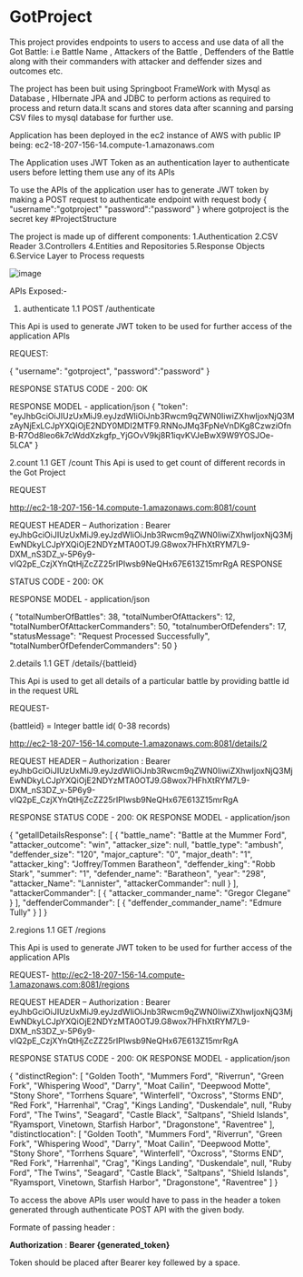 # GotProject

This project provides endpoints to users to access and use data of all the Got Battle: i.e Battle Name , Attackers of the Battle , Deffenders of the Battle along with their commanders with attacker and deffender sizes and outcomes etc.

The project has been buit using Springboot FrameWork with Mysql as Database , HIbernate JPA and JDBC to perform actions as required to process and return data.It scans and stores data after scanning and parsing CSV files to mysql database for further use.

Application has been deployed in the ec2 instance of AWS with public IP being:   ec2-18-207-156-14.compute-1.amazonaws.com

The Application uses JWT Token as an authentication layer to authenticate users before letting them use any of its APIs

To use the APIs of the application user has to generate JWT token by making a POST request to authenticate endpoint with request body 
{
"username":"gotproject"
"password":"password"
}
 where gotproject is the secret key
#ProjectStructure

The project is made up of different components:
1.Authentication 
2.CSV Reader
3.Controllers
4.Entities and Repositories
5.Response Objects
6.Service Layer to Process requests

![image](https://user-images.githubusercontent.com/100758716/156788111-ee13de1d-e30b-41a0-bedf-3f06f25a08ce.png)


APIs Exposed:-
1. authenticate
1.1 POST /authenticate




This Api is used to generate JWT token to be used for further access of the application APIs




REQUEST:


{ "username": "gotproject", "password":"password" }



RESPONSE
STATUS CODE - 200: OK


RESPONSE MODEL - application/json { "token": "eyJhbGciOiJIUzUxMiJ9.eyJzdWIiOiJnb3Rwcm9qZWN0IiwiZXhwIjoxNjQ3MzAyNjExLCJpYXQiOjE2NDY0MDI2MTF9.RNNoJMq3FpNeVnDKg8CzwziOfnB-R7Od8leo6k7cWddXzkgfp_YjGOvV9kj8R1iqvKVJeBwX9W9YOSJOe-5LCA" }




2.count
1.1 GET /count
This Api is used to get count of different records in the Got Project



REQUEST


http://ec2-18-207-156-14.compute-1.amazonaws.com:8081/count




REQUEST HEADER – Authorization : Bearer eyJhbGciOiJIUzUxMiJ9.eyJzdWIiOiJnb3Rwcm9qZWN0IiwiZXhwIjoxNjQ3MjEwNDkyLCJpYXQiOjE2NDYzMTA0OTJ9.G8wox7HFhXtRYM7L9-DXM_nS3DZ_v-5P6y9-vIQ2pE_CzjXYnQtHjZcZZ25rIPIwsb9NeQHx67E613Z15mrRgA
RESPONSE

STATUS CODE - 200: OK


RESPONSE MODEL - application/json 



{ "totalNumberOfBattles": 38, "totalNumberOfAttackers": 12, "totalNumberOfAttackerCommanders": 50, "totalnumberOfDefenders": 17, "statusMessage": "Request Processed Successfully", "totalNumberOfDefenderCommanders": 50 }




2.details
1.1 GET /details/{battleid}



This Api is used to get all details of a particular battle by providing battle id in the request URL




REQUEST-




{battleid} = Integer battle id( 0-38 records)



http://ec2-18-207-156-14.compute-1.amazonaws.com:8081/details/2




REQUEST HEADER – Authorization : Bearer eyJhbGciOiJIUzUxMiJ9.eyJzdWIiOiJnb3Rwcm9qZWN0IiwiZXhwIjoxNjQ3MjEwNDkyLCJpYXQiOjE2NDYzMTA0OTJ9.G8wox7HFhXtRYM7L9-DXM_nS3DZ_v-5P6y9-vIQ2pE_CzjXYnQtHjZcZZ25rIPIwsb9NeQHx67E613Z15mrRgA





RESPONSE
STATUS CODE - 200: OK
RESPONSE MODEL - application/json




{ "getallDetailsResponse": [ { "battle_name": "Battle at the Mummer Ford", "attacker_outcome": "win", "attacker_size": null, "battle_type": "ambush", "deffender_size": "120", "major_capture": "0", "major_death": "1", "attacker_king": "Joffrey/Tommen Baratheon", "deffender_king": "Robb Stark", "summer": "1", "defender_name": "Baratheon", "year": "298", "attacker_Name": "Lannister", "attackerCommander": null } ], "attackerCommander": [ { "attacker_commander_name": "Gregor Clegane" } ], "deffenderCommander": [ { "deffender_commander_name": "Edmure Tully" } ] }







2.regions
1.1 GET /regions





This Api is used to generate JWT token to be used for further access of the application APIs





REQUEST-
http://ec2-18-207-156-14.compute-1.amazonaws.com:8081/regions




REQUEST HEADER – Authorization : Bearer eyJhbGciOiJIUzUxMiJ9.eyJzdWIiOiJnb3Rwcm9qZWN0IiwiZXhwIjoxNjQ3MjEwNDkyLCJpYXQiOjE2NDYzMTA0OTJ9.G8wox7HFhXtRYM7L9-DXM_nS3DZ_v-5P6y9-vIQ2pE_CzjXYnQtHjZcZZ25rIPIwsb9NeQHx67E613Z15mrRgA






RESPONSE
STATUS CODE - 200: OK
RESPONSE MODEL - application/json








{ "distinctRegion": [ "Golden Tooth", "Mummers Ford", "Riverrun", "Green Fork", "Whispering Wood", "Darry", "Moat Cailin", "Deepwood Motte", "Stony Shore", "Torrhens Square", "Winterfell", "Oxcross", "Storms END", "Red Fork", "Harrenhal", "Crag", "Kings Landing", "Duskendale", null, "Ruby Ford", "The Twins", "Seagard", "Castle Black", "Saltpans", "Shield Islands", "Ryamsport, Vinetown, Starfish Harbor", "Dragonstone", "Raventree" ], "distinctlocation": [ "Golden Tooth", "Mummers Ford", "Riverrun",
"Green Fork", "Whispering Wood", "Darry", "Moat Cailin", "Deepwood Motte", "Stony Shore", "Torrhens Square", "Winterfell", "Oxcross", "Storms END", "Red Fork", "Harrenhal", "Crag", "Kings Landing", "Duskendale", null, "Ruby Ford", "The Twins", "Seagard", "Castle Black", "Saltpans", "Shield Islands", "Ryamsport, Vinetown, Starfish Harbor", "Dragonstone", "Raventree" ] }



To access the above APIs user would have to pass in the header a token generated through authenticate POST API with the given body.

Formate of passing header :


**Authorization** :   **Bearer {generated_token}**

Token should be placed after Bearer key follewed by a space.
